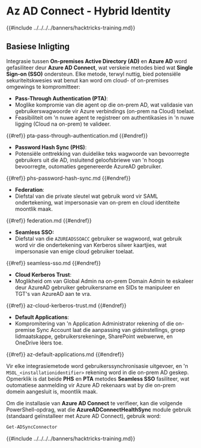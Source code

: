 # Az AD Connect - Hybrid Identity

{{#include ../../../../banners/hacktricks-training.md}}

## Basiese Inligting

Integrasie tussen **On-premises Active Directory (AD)** en **Azure AD** word gefasiliteer deur **Azure AD Connect**, wat verskeie metodes bied wat **Single Sign-on (SSO)** ondersteun. Elke metode, terwyl nuttig, bied potensiële sekuriteitskwesies wat benut kan word om cloud- of on-premises omgewings te kompromitteer:

- **Pass-Through Authentication (PTA)**:
- Moglike kompromie van die agent op die on-prem AD, wat validasie van gebruikerswagwoorde vir Azure verbindings (on-prem na Cloud) toelaat.
- Feasibiliteit om 'n nuwe agent te registreer om authentikasies in 'n nuwe ligging (Cloud na on-prem) te valideer.

{{#ref}}
pta-pass-through-authentication.md
{{#endref}}

- **Password Hash Sync (PHS)**:
- Potensiële onttrekking van duidelike teks wagwoorde van bevoorregte gebruikers uit die AD, insluitend geloofsbriewe van 'n hoogs bevoorregte, outomaties gegenereerde AzureAD gebruiker.

{{#ref}}
phs-password-hash-sync.md
{{#endref}}

- **Federation**:
- Diefstal van die private sleutel wat gebruik word vir SAML ondertekening, wat impersonasie van on-prem en cloud identiteite moontlik maak.

{{#ref}}
federation.md
{{#endref}}

- **Seamless SSO:**
- Diefstal van die `AZUREADSSOACC` gebruiker se wagwoord, wat gebruik word vir die ondertekening van Kerberos silwer kaartjies, wat impersonasie van enige cloud gebruiker toelaat.

{{#ref}}
seamless-sso.md
{{#endref}}

- **Cloud Kerberos Trust**:
- Moglikheid om van Global Admin na on-prem Domain Admin te eskaleer deur AzureAD gebruiker gebruikersname en SIDs te manipuleer en TGT's van AzureAD aan te vra.

{{#ref}}
az-cloud-kerberos-trust.md
{{#endref}}

- **Default Applications**:
- Kompromitering van 'n Application Administrator rekening of die on-premise Sync Account laat die aanpassing van gidsinstellings, groep lidmaatskappe, gebruikersrekeninge, SharePoint webwerwe, en OneDrive lêers toe.

{{#ref}}
az-default-applications.md
{{#endref}}

Vir elke integrasiemetode word gebruikerssynchronisasie uitgevoer, en 'n `MSOL_<installationidentifier>` rekening word in die on-prem AD geskep. Opmerklik is dat beide **PHS** en **PTA** metodes **Seamless SSO** fasiliteer, wat outomatiese aanmelding vir Azure AD rekenaars wat by die on-prem domein aangesluit is, moontlik maak.

Om die installasie van **Azure AD Connect** te verifieer, kan die volgende PowerShell-opdrag, wat die **AzureADConnectHealthSync** module gebruik (standaard geïnstalleer met Azure AD Connect), gebruik word:
```bash
Get-ADSyncConnector
```
{{#include ../../../../banners/hacktricks-training.md}}
